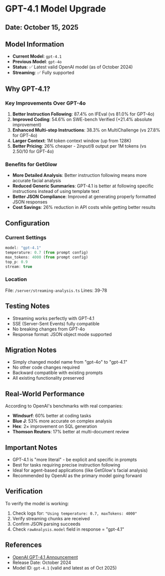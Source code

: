 # GPT-4.1 Model Upgrade

## Date: October 15, 2025

## Model Information
- **Current Model**: `gpt-4.1`
- **Previous Model**: `gpt-4o`
- **Status**: ✅ Latest valid OpenAI model (as of October 2024)
- **Streaming**: ✅ Fully supported

## Why GPT-4.1?

### Key Improvements Over GPT-4o
1. **Better Instruction Following**: 87.4% on IFEval (vs 81.0% for GPT-4o)
2. **Improved Coding**: 54.6% on SWE-bench Verified (+21.4% absolute improvement)
3. **Enhanced Multi-step Instructions**: 38.3% on MultiChallenge (vs 27.8% for GPT-4o)
4. **Larger Context**: 1M token context window (up from 128K)
5. **Better Pricing**: 26% cheaper - $2 input/$8 output per 1M tokens (vs $2.50/$10 for GPT-4o)

### Benefits for GetGlow
- **More Detailed Analysis**: Better instruction following means more accurate facial analysis
- **Reduced Generic Summaries**: GPT-4.1 is better at following specific instructions instead of using template text
- **Better JSON Compliance**: Improved at generating properly formatted JSON responses
- **Cost Savings**: 26% reduction in API costs while getting better results

## Configuration

### Current Settings
```typescript
model: "gpt-4.1"
temperature: 0.7 (from prompt config)
max_tokens: 4000 (from prompt config)
top_p: 0.9
stream: true
```

### Location
File: `/server/streaming-analysis.ts`
Lines: 39-78

## Testing Notes
- Streaming works perfectly with GPT-4.1
- SSE (Server-Sent Events) fully compatible
- No breaking changes from GPT-4o
- Response format: JSON object mode supported

## Migration Notes
- Simply changed model name from "gpt-4o" to "gpt-4.1"
- No other code changes required
- Backward compatible with existing prompts
- All existing functionality preserved

## Real-World Performance
According to OpenAI's benchmarks with real companies:
- **Windsurf**: 60% better at coding tasks
- **Blue J**: 53% more accurate on complex analysis
- **Hex**: 2× improvement on SQL generation
- **Thomson Reuters**: 17% better at multi-document review

## Important Notes
- GPT-4.1 is "more literal" - be explicit and specific in prompts
- Best for tasks requiring precise instruction following
- Ideal for agent-based applications (like GetGlow's facial analysis)
- Recommended by OpenAI as the primary model going forward

## Verification
To verify the model is working:
1. Check logs for: `"Using temperature: 0.7, maxTokens: 4000"`
2. Verify streaming chunks are received
3. Confirm JSON parsing succeeds
4. Check `rawAnalysis.model` field in response = "gpt-4.1"

## References
- [OpenAI GPT-4.1 Announcement](https://openai.com/index/gpt-4-1/)
- Release Date: October 2024
- Model ID: `gpt-4.1` (valid and latest as of Oct 2025)
